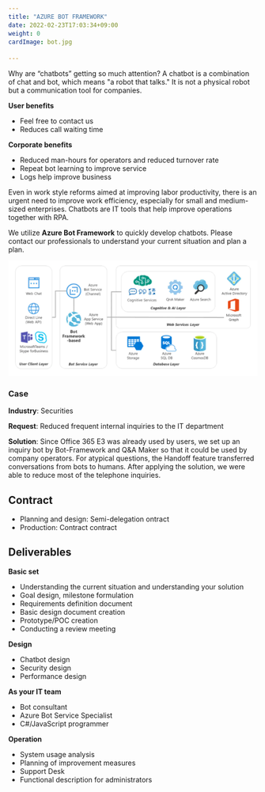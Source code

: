 ```yaml
---
title: "AZURE BOT FRAMEWORK"
date: 2022-02-23T17:03:34+09:00
weight: 0
cardImage: bot.jpg

---
```


Why are “chatbots” getting so much attention? A chatbot is a combination of chat and bot, which means "a robot that talks." It is not a physical robot but a communication tool for companies.

**User benefits**

- Feel free to contact us
- Reduces call waiting time

**Corporate benefits**

- Reduced man-hours for operators and reduced turnover rate
- Repeat bot learning to improve service
- Logs help improve business

Even in work style reforms aimed at improving labor productivity, there is an urgent need to improve work efficiency, especially for small and medium-sized enterprises. Chatbots are IT tools that help improve operations together with RPA.

We utilize **Azure Bot Framework** to quickly develop chatbots. Please contact our professionals to understand your current situation and plan a plan.

![ Image is not Available !](azure-bot.webp)

### Case

**Industry**: Securities

**Request**: Reduced frequent internal inquiries to the IT department

**Solution**: Since Office 365 E3 was already used by users, we set up an inquiry bot by Bot-Framework and Q&A Maker so that it could be used by company operators. For atypical questions, the Handoff feature transferred conversations from bots to humans. After applying the solution, we were able to reduce most of the telephone inquiries.


## Contract
- Planning and design: Semi-delegation ontract
- Production: Contract contract


## Deliverables
**Basic set**

- Understanding the current situation and understanding your solution
- Goal design, milestone formulation
- Requirements definition document
- Basic design document creation
- Prototype/POC creation
- Conducting a review meeting



**Design**

- Chatbot design
- Security design
- Performance design

**As your IT team**

- Bot consultant
- Azure Bot Service Specialist
- C#/JavaScript programmer

**Operation**

- System usage analysis
- Planning of improvement measures
- Support Desk
- Functional description for administrators